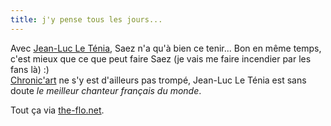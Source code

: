 ```yaml
---
title: j'y pense tous les jours...
---
```


Avec [Jean-Luc Le Ténia](./files/jours.mp3), Saez n'a qu'à bien ce tenir...
Bon en même temps, c'est mieux que ce que peut faire Saez (je vais me faire
incendier par les fans là) :)  
[Chronic'art](http://www.chronicart.com/music/music_rock.php3?id=7966) ne s'y
est d'ailleurs pas trompé, Jean-Luc Le Ténia est sans doute _le meilleur
chanteur français du monde_.

Tout ça via [the-flo.net](http://www.the-flo.net).

